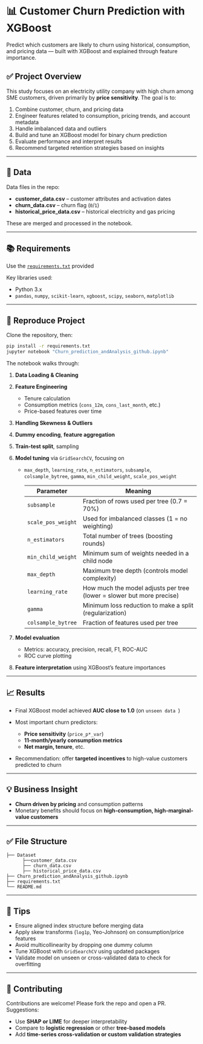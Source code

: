 # 📊 Customer Churn Prediction with XGBoost

Predict which customers are likely to churn using historical, consumption, and pricing data — built with XGBoost and explained through feature importance.


## ✅ Project Overview

This study focuses on an electricity utility company with high churn among SME customers, driven primarily by **price sensitivity**. The goal is to:

1. Combine customer, churn, and pricing data
2. Engineer features related to consumption, pricing trends, and account metadata
3. Handle imbalanced data and outliers
4. Build and tune an XGBoost model for binary churn prediction
5. Evaluate performance and interpret results
6. Recommend targeted retention strategies based on insights

---

## 🔧 Data

Data files in the repo:

* **customer\_data.csv** – customer attributes and activation dates
* **churn\_data.csv** – churn flag (`0`/`1`)
* **historical\_price\_data.csv** – historical electricity and gas pricing

These are merged and processed in the notebook.

---

## 📚 Requirements

Use the [`requirements.txt`](requirements.txt) provided


Key libraries used:

* Python 3.x
* `pandas`, `numpy`, `scikit-learn`, `xgboost`, `scipy`, `seaborn`, `matplotlib`

---

## 🚀 Reproduce Project

Clone the repository, then:

```bash
pip install -r requirements.txt
jupyter notebook "Churn_prediction_andAnalysis_github.ipynb"
```

The notebook walks through:

1. **Data Loading & Cleaning**
2. **Feature Engineering**

   * Tenure calculation
   * Consumption metrics (`cons_12m`, `cons_last_month`, etc.)
   * Price-based features over time
3. **Handling Skewness & Outliers**
4. **Dummy encoding**, **feature aggregation**
5. **Train-test split**, sampling
6. **Model tuning** via `GridSearchCV`, focusing on

   * `max_depth`, `learning_rate`, `n_estimators`, `subsample`, `colsample_bytree`, `gamma`, `min_child_weight`, `scale_pos_weight`
     
        | Parameter          | Meaning                                                               |
        | ------------------ | --------------------------------------------------------------------- |
        | `subsample`        | Fraction of rows used per tree (0.7 = 70%)                            |
        | `scale_pos_weight` | Used for imbalanced classes (1 = no weighting)                        |
        | `n_estimators`     | Total number of trees (boosting rounds)                               |
        | `min_child_weight` | Minimum sum of weights needed in a child node                         |
        | `max_depth`        | Maximum tree depth (controls model complexity)                        |
        | `learning_rate`    | How much the model adjusts per tree (lower = slower but more precise) |
        | `gamma`            | Minimum loss reduction to make a split (regularization)               |
        | `colsample_bytree` | Fraction of features used per tree                                    |

7. **Model evaluation**

   * Metrics: accuracy, precision, recall, F1, ROC-AUC
   * ROC curve plotting
8. **Feature interpretation** using XGBoost’s feature importances

---

## 📈 Results

* Final XGBoost model achieved **AUC close to 1.0** (on `unseen data `)
* Most important churn predictors:

  * **Price sensitivity** (`price_p*_var`)
  * **11-month/yearly consumption metrics**
  * **Net margin, tenure**, etc.
* Recommendation: offer **targeted incentives** to high-value customers predicted to churn

---

## 💡 Business Insight

* **Churn driven by pricing** and consumption patterns
* Monetary benefits should focus on **high-consumption, high-marginal-value customers**

---

## ✅ File Structure

```
├── Dataset
      ├──customer_data.csv
      ├── churn_data.csv
      ├── historical_price_data.csv
├── Churn_prediction_andAnalysis_github.ipynb
├── requirements.txt
└── README.md
```

---

## 📌 Tips

* Ensure aligned index structure before merging data
* Apply skew transforms (`log1p`, Yeo-Johnson) on consumption/price features
* Avoid multicollinearity by dropping one dummy column
* Tune XGBoost with `GridSearchCV` using updated packages
* Validate model on unseen or cross-validated data to check for overfitting

---

## 🤝 Contributing

Contributions are welcome! Please fork the repo and open a PR. Suggestions:

* Use **SHAP or LIME** for deeper interpretability
* Compare to **logistic regression** or other **tree-based models**
* Add **time-series cross-validation or custom validation strategies**

